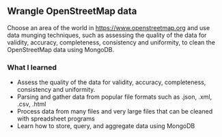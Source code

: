 ## Wrangle OpenStreetMap data

Choose an area of the world in https://www.openstreetmap.org and use data munging techniques, such as assessing the quality of the data for validity, accuracy, completeness, consistency and uniformity, to clean the OpenStreetMap data using MongoDB.

### What I learned

* Assess the quality of the data for validity, accuracy, completeness, consistency and uniformity.
* Parsing and gather data from popular file formats such as .json, .xml, .csv, .html
* Process data from many files and very large files that can be cleaned with spreadsheet programs
* Learn how to store, query, and aggregate data using MongoDB

